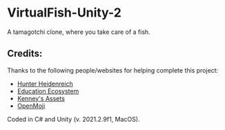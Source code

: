 # VirtualFish-Unity-2
A tamagotchi clone, where you take care of a fish.

## Credits:

Thanks to the following people/websites for helping complete this project:

* [Hunter Heidenreich](https://www.youtube.com/playlist?list=PLbCx65TBvT-QgTitVMCWGH1HQW_YfdMDK)
* [Education Ecosystem](https://www.youtube.com/playlist?list=PLQbzkJk10-f6mK42ieiFoU6YGQN7BM_nE)
* [Kenney's Assets](https://www.kenney.nl)
* [OpenMoji](https://openmoji.org)


Coded in C# and Unity (v. 2021.2.9f1, MacOS).
